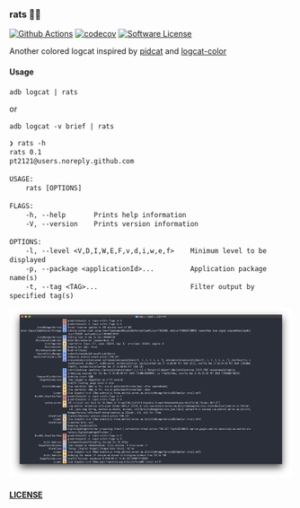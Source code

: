 ### rats :rat::rat:

[![Github Actions](https://github.com/pt2121/rats/workflows/Main/badge.svg)](https://github.com/pt2121/rats/actions) [![codecov](https://codecov.io/gh/pt2121/rats/branch/master/graph/badge.svg)](https://codecov.io/gh/pt2121/rats) [![Software License](https://img.shields.io/badge/license-MIT-brightgreen.svg)](LICENSE)

Another colored logcat inspired by [pidcat](https://github.com/JakeWharton/pidcat/) and [logcat-color](https://github.com/marshall/logcat-color)

#### Usage

```
adb logcat | rats
```

or

```
adb logcat -v brief | rats
```

```
❯ rats -h
rats 0.1
pt2121@users.noreply.github.com

USAGE:
    rats [OPTIONS]

FLAGS:
    -h, --help       Prints help information
    -V, --version    Prints version information

OPTIONS:
    -l, --level <V,D,I,W,E,F,v,d,i,w,e,f>    Minimum level to be displayed
    -p, --package <applicationId>...         Application package name(s)
    -t, --tag <TAG>...                       Filter output by specified tag(s)
```

![screenshot](assets/screenshot.png)

#### [LICENSE](LICENSE)
